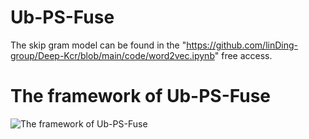 # Ub-PS-Fuse
The skip gram model can be found in the "https://github.com/linDing-group/Deep-Kcr/blob/main/code/word2vec.ipynb" free access.
# The framework of Ub-PS-Fuse
![The framework of Ub-PS-Fuse](https://user-images.githubusercontent.com/105729517/218631575-f3434335-35b9-46e2-9eaf-fc3e5e7d6223.png)
